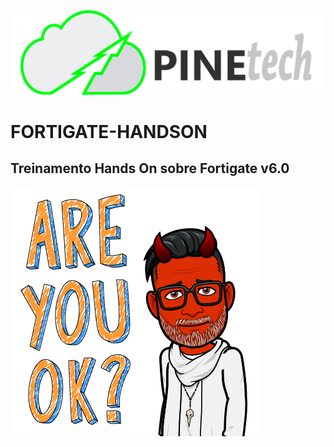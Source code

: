 ![LOGO PINETECH](./Img/LOGO_05@2x.png)

# FORTIGATE-HANDSON
## Treinamento Hands On sobre Fortigate v6.0

![ARE YOU OK?](/Img/how_are_you.png)